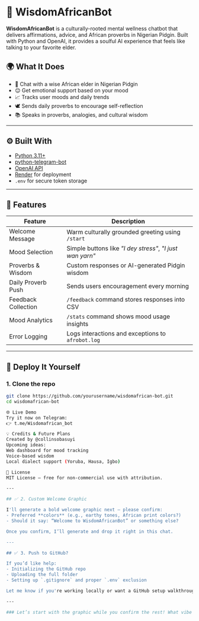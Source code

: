 # 🤖 WisdomAfricanBot

**WisdomAfricanBot** is a culturally-rooted mental wellness chatbot that delivers affirmations, advice, and African proverbs in Nigerian Pidgin. Built with Python and OpenAI, it provides a soulful AI experience that feels like talking to your favorite elder.

## 🌍 What It Does

- 💬 Chat with a wise African elder in Nigerian Pidgin
- 😌 Get emotional support based on your mood
- 📈 Tracks user moods and daily trends
- 🕊️ Sends daily proverbs to encourage self-reflection
- 📚 Speaks in proverbs, analogies, and cultural wisdom

---

## ⚙️ Built With

- [Python 3.11+](https://www.python.org/)
- [python-telegram-bot](https://github.com/python-telegram-bot/python-telegram-bot)
- [OpenAI API](https://platform.openai.com/)
- [Render](https://render.com/) for deployment
- `.env` for secure token storage

---

## 🧠 Features

| Feature                  | Description                                                                 |
|--------------------------|-----------------------------------------------------------------------------|
| Welcome Message          | Warm culturally grounded greeting using `/start`                           |
| Mood Selection           | Simple buttons like *"I dey stress"*, *"I just wan yarn"*                  |
| Proverbs & Wisdom        | Custom responses or AI-generated Pidgin wisdom                             |
| Daily Proverb Push       | Sends users encouragement every morning                                     |
| Feedback Collection      | `/feedback` command stores responses into CSV                               |
| Mood Analytics           | `/stats` command shows mood usage insights                                  |
| Error Logging            | Logs interactions and exceptions to `afrobot.log`                           |

---

## 🚀 Deploy It Yourself

### 1. Clone the repo
```bash
git clone https://github.com/yourusername/wisdomafrican-bot.git
cd wisdomafrican-bot

🌐 Live Demo
Try it now on Telegram:
👉 t.me/Wisdomafrican_bot

💡 Credits & Future Plans
Created by @collinsobasuyi
Upcoming ideas:
Web dashboard for mood tracking
Voice-based wisdom
Local dialect support (Yoruba, Hausa, Igbo)

📜 License
MIT License — free for non-commercial use with attribution.

---

## ✅ 2. Custom Welcome Graphic

I'll generate a bold welcome graphic next — please confirm:
- Preferred **colors** (e.g., earthy tones, African print colors?)
- Should it say: “Welcome to WisdomAfricanBot” or something else?

Once you confirm, I’ll generate and drop it right in this chat.

---

## ✅ 3. Push to GitHub?

If you’d like help:
- Initializing the GitHub repo
- Uploading the full folder
- Setting up `.gitignore` and proper `.env` exclusion

Let me know if you're working locally or want a GitHub setup walkthrough.

---

### Let’s start with the graphic while you confirm the rest! What vibe should it give — calming, cultural, modern, or traditional?
